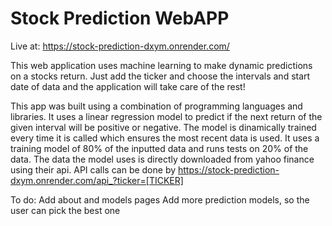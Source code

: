 # Stock Prediction WebAPP
Live at: https://stock-prediction-dxym.onrender.com/

This web application uses machine learning to make dynamic predictions on a stocks return. Just add the ticker and choose the intervals and start date of data and the application will take care of the rest!

This app was built using a combination of programming languages and libraries. It uses a linear regression model to predict if the next return of the given interval will be positive or negative. The model is dinamically trained every time it is called which ensures the most recent data is used. It uses a training model of 80% of the inputted data and runs tests on 20% of the data. The data the model uses is directly downloaded from yahoo finance using their api.
API calls can be done by https://stock-prediction-dxym.onrender.com/api_?ticker=[TICKER]



To do:
  Add about and models pages
  Add more prediction models, so the user can pick the best one
